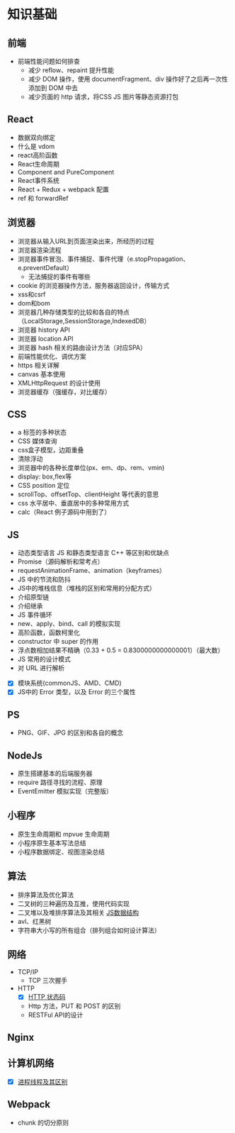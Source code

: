 # 知识基础

## 前端
- 前端性能问题如何排查
	- 减少 reflow、repaint 提升性能
	- 减少 DOM 操作，使用 documentFragment、div 操作好了之后再一次性添加到 DOM 中去
	- 减少页面的 http 请求，将CSS JS 图片等静态资源打包

## React
- 数据双向绑定
- 什么是 vdom
- react高阶函数
- React生命周期
- Component and PureComponent
- React事件系统
- React + Redux + webpack 配置
- ref 和 forwardRef

## 浏览器
- 浏览器从输入URL到页面渲染出来，所经历的过程
- 浏览器渲染流程
- 浏览器事件冒泡、事件捕捉、事件代理（e.stopPropagation、e.preventDefault）
	- 无法捕捉的事件有哪些
- cookie 的浏览器操作方法，服务器返回设计，传输方式
- xss和csrf
- dom和bom
- 浏览器几种存储类型的比较和各自的特点（LocalStorage,SessionStorage,IndexedDB）
- 浏览器 history API
- 浏览器 location API
- 浏览器 hash 相关的路由设计方法（对应SPA）
- 前端性能优化、调优方案
- https 相关详解
- canvas 基本使用
- XMLHttpRequest 的设计使用
- 浏览器缓存（强缓存，对比缓存）

## CSS
- a 标签的多种状态
- CSS 媒体查询
- css盒子模型，边距重叠
- 清除浮动
- 浏览器中的各种长度单位(px、em、dp、rem、vmin)
- display: box,flex等
- CSS position 定位
- scrollTop、offsetTop、clientHeight 等代表的意思
- css 水平居中、垂直居中的多种常用方式
- calc（React 例子源码中用到了）

## JS
- 动态类型语言 JS 和静态类型语言 C++ 等区别和优缺点
- Promise（源码解析和常考点）
- requestAnimationFrame、animation（keyframes）
- JS 中的节流和防抖
- JS中的堆栈信息（堆栈的区别和常用的分配方式）
- 介绍原型链
- 介绍继承
- JS 事件循环
- new、apply、bind、call 的模拟实现
- 高阶函数，函数柯里化
- constructor 中 super 的作用
- 浮点数相加结果不精确（0.33 + 0.5 = 0.8300000000000001）（最大数）
- JS 常用的设计模式
- 对 URL 进行解析
- [x] 模块系统(commonJS、AMD、CMD)
- [x] JS中的 Error 类型，以及 Error 的三个属性

## PS
- PNG、GIF、JPG 的区别和各自的概念

## NodeJs
- 原生搭建基本的后端服务器
- require 路径寻找的流程、原理
- EventEmitter 模拟实现（完整版）

## 小程序
- 原生生命周期和 mpvue 生命周期
- 小程序原生基本写法总结
- 小程序数据绑定、视图渲染总结


## 算法
- 排序算法及优化算法
- 二叉树的三种遍历及互推，使用代码实现
- 二叉堆以及堆排序算法及其相关 [JS数据结构](http://caibaojian.com/learn-javascript.html)
- avl、红黑树
- 字符串大小写的所有组合（排列组合如何设计算法）

## 网络
- TCP/IP
	- TCP 三次握手
- HTTP
	- [x] [HTTP 状态码](./HTTP状态码.md)
	- Http 方法，PUT 和 POST 的区别
	- RESTFul API的设计
## Nginx


## 计算机网络
- [x] [进程线程及其区别](./进程线程.md)

## Webpack
- chunk 的切分原则
